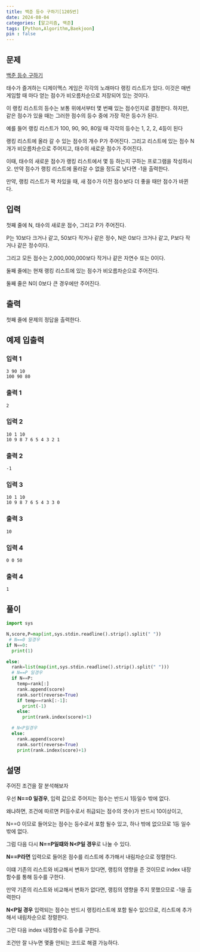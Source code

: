 ```yaml
---
title: 백준 등수 구하기[1205번]
date: 2024-08-04
categories: [알고리즘, 백준]
tags: [Python,Algorithm,Baekjoon]
pin : false
---
```


## 문제
[백준 등수 구하기](https://www.acmicpc.net/problem/1205)

태수가 즐겨하는 디제이맥스 게임은 각각의 노래마다 랭킹 리스트가 있다. 이것은 매번 게임할 때 마다 얻는 점수가 비오름차순으로 저장되어 있는 것이다.

이 랭킹 리스트의 등수는 보통 위에서부터 몇 번째 있는 점수인지로 결정한다. 하지만, 같은 점수가 있을 때는 그러한 점수의 등수 중에 가장 작은 등수가 된다.

예를 들어 랭킹 리스트가 100, 90, 90, 80일 때 각각의 등수는 1, 2, 2, 4등이 된다

랭킹 리스트에 올라 갈 수 있는 점수의 개수 P가 주어진다. 그리고 리스트에 있는 점수 N개가 비오름차순으로 주어지고, 태수의 새로운 점수가 주어진다. 

이때, 태수의 새로운 점수가 랭킹 리스트에서 몇 등 하는지 구하는 프로그램을 작성하시오. 만약 점수가 랭킹 리스트에 올라갈 수 없을 정도로 낮다면 -1을 출력한다.

만약, 랭킹 리스트가 꽉 차있을 때, 새 점수가 이전 점수보다 더 좋을 때만 점수가 바뀐다.

## 입력

첫째 줄에 N, 태수의 새로운 점수, 그리고 P가 주어진다. 

P는 10보다 크거나 같고, 50보다 작거나 같은 정수, N은 0보다 크거나 같고, P보다 작거나 같은 정수이다. 

그리고 모든 점수는 2,000,000,000보다 작거나 같은 자연수 또는 0이다. 

둘째 줄에는 현재 랭킹 리스트에 있는 점수가 비오름차순으로 주어진다. 

둘째 줄은 N이 0보다 큰 경우에만 주어진다.


## 출력
첫째 줄에 문제의 정답을 출력한다.

## 예제 입출력

### 입력 1

```text
3 90 10
100 90 80
```

### 출력 1


```text
2
```
### 입력 2

```text
10 1 10
10 9 8 7 6 5 4 3 2 1
```

### 출력 2


```text
-1
```

### 입력 3

```text
10 1 10
10 9 8 7 6 5 4 3 3 0
```

### 출력 3


```text
10
```

### 입력 4

```text
0 0 50
```

### 출력 4


```text
1
```

## 풀이
```python
import sys

N,score,P=map(int,sys.stdin.readline().strip().split(" "))
 # N==0 일경우 
if N==0:
  print(1)

else:
  rank=list(map(int,sys.stdin.readline().strip().split(" ")))
  # N==P 일경우
  if N==P:
    temp=rank[:]
    rank.append(score)
    rank.sort(reverse=True)
    if temp==rank[:-1]:
      print(-1)
    else:
      print(rank.index(score)+1)

  # N<P일경우
  else:
    rank.append(score)
    rank.sort(reverse=True)
    print(rank.index(score)+1)

```

## 설명

주어진 조건을 잘 분석해보자

우선 **N==0 일경우**, 입력 값으로 주어지는 점수는 반드시 1등일수 밖에 없다.

왜냐하면, 조건에 따르면 P(등수로서 취급되는 점수의 갯수)가 반드시 10이상이고,

N==0 이므로 들어오는 점수는 등수로서 포함 될수 있고, 하나 밖에 없으므로 1등 일수 밖에 없다.

그럼 다음 다시 **N==P일떄와 N<P일 경우**로 나눌 수 있다.

**N==P라면** 입력으로 들어온 점수를 리스트에 추가해서 내림차순으로 정렬한다.

이떄 기존의 리스트와 비교해서 변화가 있다면, 랭킹의 영향을 준 것이므로 index 내장함수를 통해 등수를 구한다.

만약 기존의 리스트와 비교해서 변화가 없다면, 랭킹의 영향을 주지 못했으므로 -1을 출력한다

**N<P일 경우** 입력되는 점수는 반드시 랭킹리스트에 포함 될수 있으므로, 리스트에 추가해서 내림차순으로 정렬한다.

그런 다음 index 내장함수로 등수를 구한다.

조건만 잘 나누면 몇줄 안되는 코드로 해결 가능하다.
